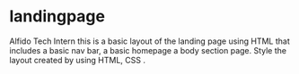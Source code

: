 # landingpage
Alfido Tech Intern
this is a basic layout of the landing page using HTML that
includes a basic nav bar, a basic homepage a body section
page.
Style the layout created by using HTML, CSS .
